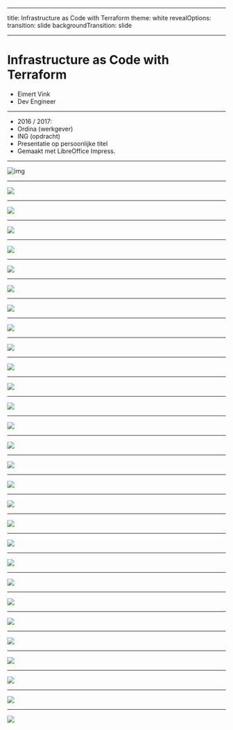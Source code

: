 
---
title: Infrastructure as Code with Terraform
theme: white
revealOptions:
    transition: slide
    backgroundTransition: slide

---

# Infrastructure as Code with Terraform


* Eimert Vink
* Dev Engineer



----


* 2016 / 2017:
* Ordina (werkgever)
* ING (opdracht)
* Presentatie op persoonlijke titel
* Gemaakt met LibreOffice Impress.


---

![img](images/20170109_infrastructure_as_code_terraform_slideshare-01.png)

----

<img src="images/20170109_infrastructure_as_code_terraform_slideshare-02.png">

----

<img src="images/20170109_infrastructure_as_code_terraform_slideshare-03.png">

----

<img src="images/20170109_infrastructure_as_code_terraform_slideshare-04.png">

----

<img src="images/20170109_infrastructure_as_code_terraform_slideshare-05.png">

----

<img src="images/20170109_infrastructure_as_code_terraform_slideshare-06.png">

---

<img src="images/20170109_infrastructure_as_code_terraform_slideshare-07.png">

----

<img src="images/20170109_infrastructure_as_code_terraform_slideshare-08.png">

----

<img src="images/20170109_infrastructure_as_code_terraform_slideshare-09.png">

----

<img src="images/20170109_infrastructure_as_code_terraform_slideshare-10.png">

----

<img src="images/20170109_infrastructure_as_code_terraform_slideshare-11.png">

----

<img src="images/20170109_infrastructure_as_code_terraform_slideshare-12.png">

---

<img src="images/20170109_infrastructure_as_code_terraform_slideshare-13.png">

----

<img src="images/20170109_infrastructure_as_code_terraform_slideshare-14.png">

----

<img src="images/20170109_infrastructure_as_code_terraform_slideshare-15.png">

----

<img src="images/20170109_infrastructure_as_code_terraform_slideshare-16.png">

---

<img src="images/20170109_infrastructure_as_code_terraform_slideshare-17.png">

----

<img src="images/20170109_infrastructure_as_code_terraform_slideshare-18.png">

----

<img src="images/20170109_infrastructure_as_code_terraform_slideshare-19.png">

----

<img src="images/20170109_infrastructure_as_code_terraform_slideshare-20.png">

----

<img src="images/20170109_infrastructure_as_code_terraform_slideshare-21.png">

----

<img src="images/20170109_infrastructure_as_code_terraform_slideshare-22.png">

---

<img src="images/20170109_infrastructure_as_code_terraform_slideshare-23.png">

----

<img src="images/20170109_infrastructure_as_code_terraform_slideshare-24.png">

---

<img src="images/20170109_infrastructure_as_code_terraform_slideshare-25.png">

----

<img src="images/20170109_infrastructure_as_code_terraform_slideshare-26.png">

---

<img src="images/20170109_infrastructure_as_code_terraform_slideshare-27.png">

---

<img src="images/20170109_infrastructure_as_code_terraform_slideshare-28.png">

----

<img src="images/20170109_infrastructure_as_code_terraform_slideshare-29.png">
